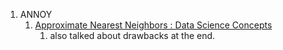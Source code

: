 1. ANNOY
	1. [Approximate Nearest Neighbors : Data Science Concepts](https://youtu.be/DRbjpuqOsjk)
		1. also talked about drawbacks at the end.